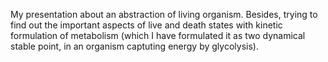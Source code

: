 My presentation about an abstraction of living organism. 
Besides, trying to find out the important aspects of live and death states with kinetic formulation of metabolism (which I have formulated it as two dynamical stable point, in an organism captuting energy by glycolysis).
